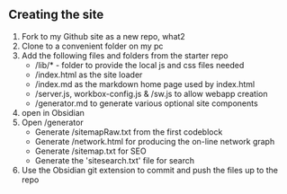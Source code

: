 
## Creating the site

1. Fork to my Github site as a new repo, what2
2. Clone to a convenient folder on my pc
3. Add the following files and folders from the starter repo
   - /lib/* - folder to provide the local js and css files needed
   - /index.html as the site loader
   - /index.md as the markdown home page used by index.html
   - /server.js, workbox-config.js & /sw.js to allow webapp creation
   - /generator.md to generate various optional site components
4. open in Obsidian
5. Open /generator
   - Generate /sitemapRaw.txt from the first codeblock
   - Generate /network.html for producing the on-line network graph
   - Generate /sitemap.txt for SEO
   - Generate the 'sitesearch.txt' file for search
6. Use the Obsidian git extension to commit and push the files up to the repo

